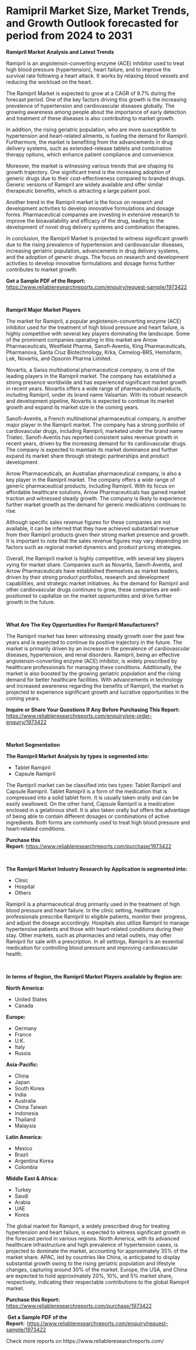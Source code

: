 <p><h1>Ramipril Market Size, Market Trends, and Growth Outlook forecasted for period from 2024 to 2031</h1></p><p><strong>Ramipril Market Analysis and Latest Trends</strong></p>
<p><p>Ramipril is an angiotensin-converting enzyme (ACE) inhibitor used to treat high blood pressure (hypertension), heart failure, and to improve the survival rate following a heart attack. It works by relaxing blood vessels and reducing the workload on the heart.</p><p>The Ramipril Market is expected to grow at a CAGR of 9.7% during the forecast period. One of the key factors driving this growth is the increasing prevalence of hypertension and cardiovascular diseases globally. The growing awareness among people about the importance of early detection and treatment of these diseases is also contributing to market growth.</p><p>In addition, the rising geriatric population, who are more susceptible to hypertension and heart-related ailments, is fueling the demand for Ramipril. Furthermore, the market is benefiting from the advancements in drug delivery systems, such as extended-release tablets and combination therapy options, which enhance patient compliance and convenience.</p><p>Moreover, the market is witnessing various trends that are shaping its growth trajectory. One significant trend is the increasing adoption of generic drugs due to their cost-effectiveness compared to branded drugs. Generic versions of Ramipril are widely available and offer similar therapeutic benefits, which is attracting a large patient pool.</p><p>Another trend in the Ramipril market is the focus on research and development activities to develop innovative formulations and dosage forms. Pharmaceutical companies are investing in extensive research to improve the bioavailability and efficacy of the drug, leading to the development of novel drug delivery systems and combination therapies.</p><p>In conclusion, the Ramipril Market is projected to witness significant growth due to the rising prevalence of hypertension and cardiovascular diseases, increasing geriatric population, advancements in drug delivery systems, and the adoption of generic drugs. The focus on research and development activities to develop innovative formulations and dosage forms further contributes to market growth.</p></p>
<p><strong>Get a Sample PDF of the Report:&nbsp;</strong> <a href="https://www.reliableresearchreports.com/enquiry/request-sample/1973422">https://www.reliableresearchreports.com/enquiry/request-sample/1973422</a></p>
<p>&nbsp;</p>
<p><strong>Ramipril Major Market Players</strong></p>
<p><p>The market for Ramipril, a popular angiotensin-converting enzyme (ACE) inhibitor used for the treatment of high blood pressure and heart failure, is highly competitive with several key players dominating the landscape. Some of the prominent companies operating in this market are Arrow Pharmaceuticals, Westfield Pharma, Sanofi-Aventis, King Pharmaceuticals, Pharmanova, Santa Cruz Biotechnology, Krka, Cemelog-BRS, Hemofarm, Lek, Novartis, and Opsonin Pharma Limited.</p><p>Novartis, a Swiss multinational pharmaceutical company, is one of the leading players in the Ramipril market. The company has established a strong presence worldwide and has experienced significant market growth in recent years. Novartis offers a wide range of pharmaceutical products, including Ramipril, under its brand name Valsartan. With its robust research and development pipeline, Novartis is expected to continue its market growth and expand its market size in the coming years.</p><p>Sanofi-Aventis, a French multinational pharmaceutical company, is another major player in the Ramipril market. The company has a strong portfolio of cardiovascular drugs, including Ramipril, marketed under the brand name Triatec. Sanofi-Aventis has reported consistent sales revenue growth in recent years, driven by the increasing demand for its cardiovascular drugs. The company is expected to maintain its market dominance and further expand its market share through strategic partnerships and product development.</p><p>Arrow Pharmaceuticals, an Australian pharmaceutical company, is also a key player in the Ramipril market. The company offers a wide range of generic pharmaceutical products, including Ramipril. With its focus on affordable healthcare solutions, Arrow Pharmaceuticals has gained market traction and witnessed steady growth. The company is likely to experience further market growth as the demand for generic medications continues to rise.</p><p>Although specific sales revenue figures for these companies are not available, it can be inferred that they have achieved substantial revenue from their Ramipril products given their strong market presence and growth. It is important to note that the sales revenue figures may vary depending on factors such as regional market dynamics and product pricing strategies.</p><p>Overall, the Ramipril market is highly competitive, with several key players vying for market share. Companies such as Novartis, Sanofi-Aventis, and Arrow Pharmaceuticals have established themselves as market leaders, driven by their strong product portfolios, research and development capabilities, and strategic market initiatives. As the demand for Ramipril and other cardiovascular drugs continues to grow, these companies are well-positioned to capitalize on the market opportunities and drive further growth in the future.</p></p>
<p>&nbsp;</p>
<p><strong>What Are The Key Opportunities For Ramipril Manufacturers?</strong></p>
<p><p>The Ramipril market has been witnessing steady growth over the past few years and is expected to continue its positive trajectory in the future. The market is primarily driven by an increase in the prevalence of cardiovascular diseases, hypertension, and renal disorders. Ramipril, being an effective angiotensin-converting enzyme (ACE) inhibitor, is widely prescribed by healthcare professionals for managing these conditions. Additionally, the market is also boosted by the growing geriatric population and the rising demand for better healthcare facilities. With advancements in technology and increased awareness regarding the benefits of Ramipril, the market is projected to experience significant growth and lucrative opportunities in the coming years.</p></p>
<p><strong>Inquire or Share Your Questions If Any Before Purchasing This Report:</strong> <a href="https://www.reliableresearchreports.com/enquiry/pre-order-enquiry/1973422">https://www.reliableresearchreports.com/enquiry/pre-order-enquiry/1973422</a></p>
<p>&nbsp;</p>
<p><strong>Market Segmentation</strong></p>
<p><strong>The Ramipril Market Analysis by types is segmented into:</strong></p>
<p><ul><li>Tablet Ramipril</li><li>Capsule Ramipril</li></ul></p>
<p><p>The Ramipril market can be classified into two types: Tablet Ramipril and Capsule Ramipril. Tablet Ramipril is a form of the medication that is compressed into a solid tablet form. It is usually taken orally and can be easily swallowed. On the other hand, Capsule Ramipril is a medication enclosed in a gelatinous shell. It is also taken orally but offers the advantage of being able to contain different dosages or combinations of active ingredients. Both forms are commonly used to treat high blood pressure and heart-related conditions.</p></p>
<p><strong>Purchase this Report:&nbsp;</strong><a href="https://www.reliableresearchreports.com/purchase/1973422">https://www.reliableresearchreports.com/purchase/1973422</a></p>
<p>&nbsp;</p>
<p><strong>The Ramipril Market Industry Research by Application is segmented into:</strong></p>
<p><ul><li>Clinic</li><li>Hospital</li><li>Others</li></ul></p>
<p><p>Ramipril is a pharmaceutical drug primarily used in the treatment of high blood pressure and heart failure. In the clinic setting, healthcare professionals prescribe Ramipril to eligible patients, monitor their progress, and adjust the dosage accordingly. Hospitals also utilize Ramipril to manage hypertensive patients and those with heart-related conditions during their stay. Other markets, such as pharmacies and retail outlets, may offer Ramipril for sale with a prescription. In all settings, Ramipril is an essential medication for controlling blood pressure and improving cardiovascular health.</p></p>
<p>&nbsp;</p>
<p><strong>In terms of Region, the Ramipril Market Players available by Region are:</strong></p>
<p>
    <p> <strong> North America: </strong>
        <ul>
            <li>United States</li>
            <li>Canada</li>
        </ul>
        </p> 
    <p> <strong> Europe: </strong>
        <ul>
            <li>Germany</li>
            <li>France</li>
            <li>U.K.</li>
            <li>Italy</li>
            <li>Russia</li>
        </ul>
        </p> 
    <p> <strong> Asia-Pacific: </strong>
        <ul>
            <li>China</li>
            <li>Japan</li>
            <li>South Korea</li>
            <li>India</li>
            <li>Australia</li>
            <li>China Taiwan</li>
            <li>Indonesia</li>
            <li>Thailand</li>
            <li>Malaysia</li>
        </ul>
        </p> 
    <p> <strong> Latin America: </strong>
        <ul>
            <li>Mexico</li>
            <li>Brazil</li>
            <li>Argentina Korea</li>
            <li>Colombia</li>
        </ul>
        </p> 
    <p> <strong> Middle East & Africa: </strong>
        <ul>
            <li>Turkey</li>
            <li>Saudi</li>
            <li>Arabia</li>
            <li>UAE</li>
            <li>Korea</li>
        </ul>
    </p>
    </p>
<p><p>The global market for Ramipril, a widely prescribed drug for treating hypertension and heart failure, is expected to witness significant growth in the forecast period in various regions. North America, with its advanced healthcare infrastructure and high prevalence of hypertension cases, is projected to dominate the market, accounting for approximately 35% of the market share. APAC, led by countries like China, is anticipated to display substantial growth owing to the rising geriatric population and lifestyle changes, capturing around 30% of the market. Europe, the USA, and China are expected to hold approximately 20%, 10%, and 5% market share, respectively, indicating their respectable contributions to the global Ramipril market.</p></p>
<p><strong>Purchase this Report: </strong><a href="https://www.reliableresearchreports.com/purchase/1973422">https://www.reliableresearchreports.com/purchase/1973422</a></p>
<p>&nbsp;<strong>Get a Sample PDF of the Report:&nbsp;&nbsp;</strong><a href="https://www.reliableresearchreports.com/enquiry/request-sample/1973422">https://www.reliableresearchreports.com/enquiry/request-sample/1973422</a></p>
<p><strong></strong></p>
<p>Check more reports on https://www.reliableresearchreports.com/</p>